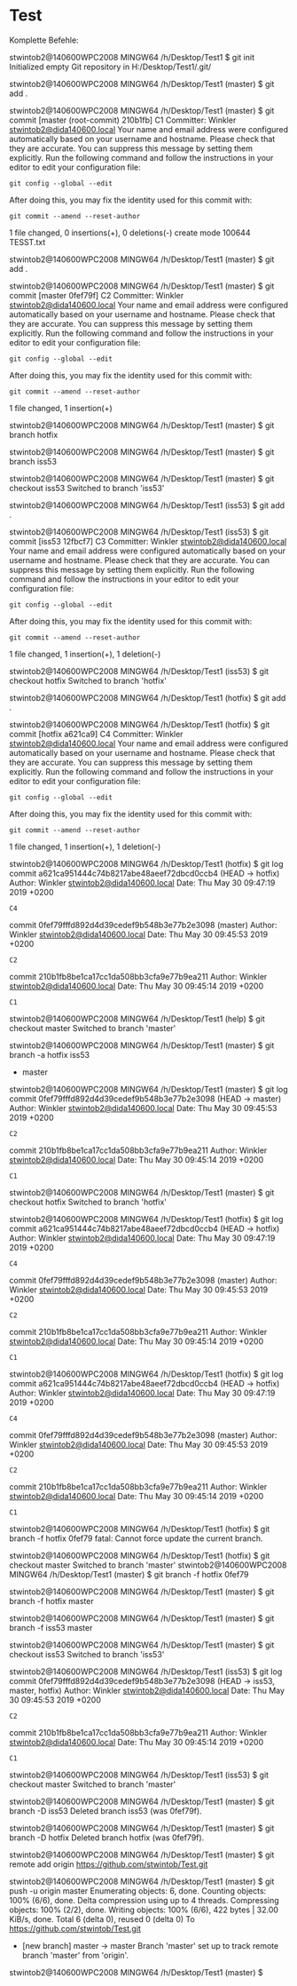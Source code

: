 # Test


Komplette Befehle:


stwintob2@140600WPC2008 MINGW64 /h/Desktop/Test1
$ git init
Initialized empty Git repository in H:/Desktop/Test1/.git/

stwintob2@140600WPC2008 MINGW64 /h/Desktop/Test1 (master)
$ git add .

stwintob2@140600WPC2008 MINGW64 /h/Desktop/Test1 (master)
$ git commit
[master (root-commit) 210b1fb] C1
 Committer: Winkler <stwintob2@dida140600.local>
Your name and email address were configured automatically based
on your username and hostname. Please check that they are accurate.
You can suppress this message by setting them explicitly. Run the
following command and follow the instructions in your editor to edit
your configuration file:

    git config --global --edit

After doing this, you may fix the identity used for this commit with:

    git commit --amend --reset-author

 1 file changed, 0 insertions(+), 0 deletions(-)
 create mode 100644 TESST.txt

stwintob2@140600WPC2008 MINGW64 /h/Desktop/Test1 (master)
$ git add .

stwintob2@140600WPC2008 MINGW64 /h/Desktop/Test1 (master)
$ git commit
[master 0fef79f] C2
 Committer: Winkler <stwintob2@dida140600.local>
Your name and email address were configured automatically based
on your username and hostname. Please check that they are accurate.
You can suppress this message by setting them explicitly. Run the
following command and follow the instructions in your editor to edit
your configuration file:

    git config --global --edit

After doing this, you may fix the identity used for this commit with:

    git commit --amend --reset-author

 1 file changed, 1 insertion(+)

stwintob2@140600WPC2008 MINGW64 /h/Desktop/Test1 (master)
$ git branch hotfix

stwintob2@140600WPC2008 MINGW64 /h/Desktop/Test1 (master)
$ git branch iss53

stwintob2@140600WPC2008 MINGW64 /h/Desktop/Test1 (master)
$ git checkout iss53
Switched to branch 'iss53'

stwintob2@140600WPC2008 MINGW64 /h/Desktop/Test1 (iss53)
$ git add .

stwintob2@140600WPC2008 MINGW64 /h/Desktop/Test1 (iss53)
$ git commit
[iss53 12fbcf7] C3
 Committer: Winkler <stwintob2@dida140600.local>
Your name and email address were configured automatically based
on your username and hostname. Please check that they are accurate.
You can suppress this message by setting them explicitly. Run the
following command and follow the instructions in your editor to edit
your configuration file:

    git config --global --edit

After doing this, you may fix the identity used for this commit with:

    git commit --amend --reset-author

 1 file changed, 1 insertion(+), 1 deletion(-)

stwintob2@140600WPC2008 MINGW64 /h/Desktop/Test1 (iss53)
$ git checkout hotfix
Switched to branch 'hotfix'

stwintob2@140600WPC2008 MINGW64 /h/Desktop/Test1 (hotfix)
$ git add .

stwintob2@140600WPC2008 MINGW64 /h/Desktop/Test1 (hotfix)
$ git commit
[hotfix a621ca9] C4
 Committer: Winkler <stwintob2@dida140600.local>
Your name and email address were configured automatically based
on your username and hostname. Please check that they are accurate.
You can suppress this message by setting them explicitly. Run the
following command and follow the instructions in your editor to edit
your configuration file:

    git config --global --edit

After doing this, you may fix the identity used for this commit with:

    git commit --amend --reset-author

 1 file changed, 1 insertion(+), 1 deletion(-)

stwintob2@140600WPC2008 MINGW64 /h/Desktop/Test1 (hotfix)
$ git log
commit a621ca951444c74b8217abe48aeef72dbcd0ccb4 (HEAD -> hotfix)
Author: Winkler <stwintob2@dida140600.local>
Date:   Thu May 30 09:47:19 2019 +0200

    C4

commit 0fef79fffd892d4d39cedef9b548b3e77b2e3098 (master)
Author: Winkler <stwintob2@dida140600.local>
Date:   Thu May 30 09:45:53 2019 +0200

    C2

commit 210b1fb8be1ca17cc1da508bb3cfa9e77b9ea211
Author: Winkler <stwintob2@dida140600.local>
Date:   Thu May 30 09:45:14 2019 +0200

    C1

stwintob2@140600WPC2008 MINGW64 /h/Desktop/Test1 (help)
$ git checkout master
Switched to branch 'master'

stwintob2@140600WPC2008 MINGW64 /h/Desktop/Test1 (master)
$ git branch -a
  hotfix
  iss53
* master

stwintob2@140600WPC2008 MINGW64 /h/Desktop/Test1 (master)
$ git log
commit 0fef79fffd892d4d39cedef9b548b3e77b2e3098 (HEAD -> master)
Author: Winkler <stwintob2@dida140600.local>
Date:   Thu May 30 09:45:53 2019 +0200

    C2

commit 210b1fb8be1ca17cc1da508bb3cfa9e77b9ea211
Author: Winkler <stwintob2@dida140600.local>
Date:   Thu May 30 09:45:14 2019 +0200

    C1

stwintob2@140600WPC2008 MINGW64 /h/Desktop/Test1 (master)
$ git checkout hotfix
Switched to branch 'hotfix'

stwintob2@140600WPC2008 MINGW64 /h/Desktop/Test1 (hotfix)
$ git log
commit a621ca951444c74b8217abe48aeef72dbcd0ccb4 (HEAD -> hotfix)
Author: Winkler <stwintob2@dida140600.local>
Date:   Thu May 30 09:47:19 2019 +0200

    C4

commit 0fef79fffd892d4d39cedef9b548b3e77b2e3098 (master)
Author: Winkler <stwintob2@dida140600.local>
Date:   Thu May 30 09:45:53 2019 +0200

    C2

commit 210b1fb8be1ca17cc1da508bb3cfa9e77b9ea211
Author: Winkler <stwintob2@dida140600.local>
Date:   Thu May 30 09:45:14 2019 +0200

    C1

stwintob2@140600WPC2008 MINGW64 /h/Desktop/Test1 (hotfix)
$ git log
commit a621ca951444c74b8217abe48aeef72dbcd0ccb4 (HEAD -> hotfix)
Author: Winkler <stwintob2@dida140600.local>
Date:   Thu May 30 09:47:19 2019 +0200

    C4

commit 0fef79fffd892d4d39cedef9b548b3e77b2e3098 (master)
Author: Winkler <stwintob2@dida140600.local>
Date:   Thu May 30 09:45:53 2019 +0200

    C2

commit 210b1fb8be1ca17cc1da508bb3cfa9e77b9ea211
Author: Winkler <stwintob2@dida140600.local>
Date:   Thu May 30 09:45:14 2019 +0200

    C1

stwintob2@140600WPC2008 MINGW64 /h/Desktop/Test1 (hotfix)
$ git branch -f hotfix 0fef79
fatal: Cannot force update the current branch.

stwintob2@140600WPC2008 MINGW64 /h/Desktop/Test1 (hotfix)
$ git checkout master
Switched to branch 'master'
stwintob2@140600WPC2008 MINGW64 /h/Desktop/Test1 (master)
$ git branch -f hotfix 0fef79

stwintob2@140600WPC2008 MINGW64 /h/Desktop/Test1 (master)
$ git branch -f hotfix master

stwintob2@140600WPC2008 MINGW64 /h/Desktop/Test1 (master)
$ git branch -f iss53 master

stwintob2@140600WPC2008 MINGW64 /h/Desktop/Test1 (master)
$ git checkout iss53
Switched to branch 'iss53'

stwintob2@140600WPC2008 MINGW64 /h/Desktop/Test1 (iss53)
$ git log
commit 0fef79fffd892d4d39cedef9b548b3e77b2e3098 (HEAD -> iss53, master, hotfix)
Author: Winkler <stwintob2@dida140600.local>
Date:   Thu May 30 09:45:53 2019 +0200

    C2

commit 210b1fb8be1ca17cc1da508bb3cfa9e77b9ea211
Author: Winkler <stwintob2@dida140600.local>
Date:   Thu May 30 09:45:14 2019 +0200

    C1

stwintob2@140600WPC2008 MINGW64 /h/Desktop/Test1 (iss53)
$ git checkout master
Switched to branch 'master'

stwintob2@140600WPC2008 MINGW64 /h/Desktop/Test1 (master)
$ git branch -D iss53
Deleted branch iss53 (was 0fef79f).

stwintob2@140600WPC2008 MINGW64 /h/Desktop/Test1 (master)
$ git branch -D hotfix
Deleted branch hotfix (was 0fef79f).

stwintob2@140600WPC2008 MINGW64 /h/Desktop/Test1 (master)
$ git remote add origin https://github.com/stwintob/Test.git

stwintob2@140600WPC2008 MINGW64 /h/Desktop/Test1 (master)
$ git push -u origin master
Enumerating objects: 6, done.
Counting objects: 100% (6/6), done.
Delta compression using up to 4 threads.
Compressing objects: 100% (2/2), done.
Writing objects: 100% (6/6), 422 bytes | 32.00 KiB/s, done.
Total 6 (delta 0), reused 0 (delta 0)
To https://github.com/stwintob/Test.git
 * [new branch]      master -> master
Branch 'master' set up to track remote branch 'master' from 'origin'.

stwintob2@140600WPC2008 MINGW64 /h/Desktop/Test1 (master)
$
